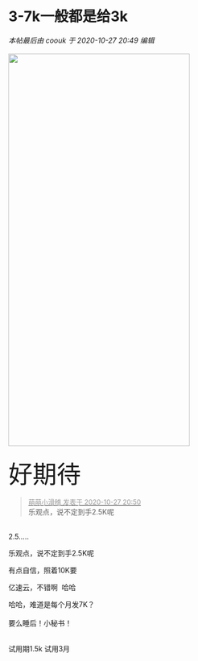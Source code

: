 # 3-7k一般都是给3k


<i class="pstatus"> 本帖最后由 coouk 于 2020-10-27 20:49 编辑 </i><br />
<br />
<img id="aimg_gaaSe" onclick="zoom(this, this.src, 0, 0, 0)" class="zoom" width="360" height="780" src="https://pic3.58cdn.com.cn/nowater/webim/big/n_v227f00946f7ad4e67b37be8e0619b4af5.png" border="0" alt="" /><br />
<br />
<font size="7">好期待<img src="static/image/smiley/yct/010.gif" smilieid="41" border="0" alt="" /> </font>

<div class="quote"><blockquote><font size="2"><a href="https://www.hostloc.com/forum.php?mod=redirect&amp;goto=findpost&amp;pid=9361148&amp;ptid=759150" target="_blank"><font color="#999999">萌萌小滑稽 发表于 2020-10-27 20:50</font></a></font><br />
乐观点，说不定到手2.5K呢</blockquote></div><br />
<img src="static/image/smiley/yct/014.gif" smilieid="45" border="0" alt="" />2.5.....

乐观点，说不定到手2.5K呢<img src="static/image/smiley/yct/022.gif" smilieid="42" border="0" alt="" />

有点自信，照着10K要

亿速云，不错啊&nbsp;&nbsp;哈哈

哈哈，难道是每个月发7K？<br />
<br />
要么睡后！小秘书！<br />
<br />
<img src="static/image/smiley/default/lol.gif" smilieid="12" border="0" alt="" /><img src="static/image/smiley/default/lol.gif" smilieid="12" border="0" alt="" /><img src="static/image/smiley/default/lol.gif" smilieid="12" border="0" alt="" />

试用期1.5k 试用3月<img id="aimg_AXN8X" onclick="zoom(this, this.src, 0, 0, 0)" class="zoom" src="https://cdn.jsdelivr.net/gh/hishis/forum-master/public/images/patch.gif" onmouseover="img_onmouseoverfunc(this)" onload="thumbImg(this)" border="0" alt="" />
